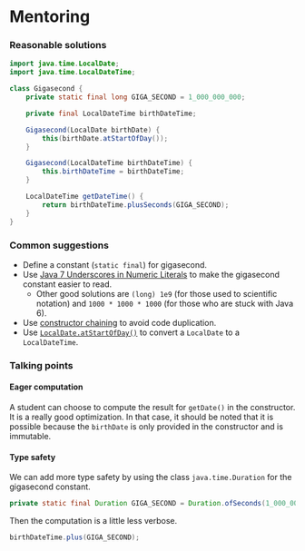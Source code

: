 # Mentoring

### Reasonable solutions

```java
import java.time.LocalDate;
import java.time.LocalDateTime;

class Gigasecond {
    private static final long GIGA_SECOND = 1_000_000_000;

    private final LocalDateTime birthDateTime;

    Gigasecond(LocalDate birthDate) {
        this(birthDate.atStartOfDay());
    }

    Gigasecond(LocalDateTime birthDateTime) {
        this.birthDateTime = birthDateTime;
    }

    LocalDateTime getDateTime() {
        return birthDateTime.plusSeconds(GIGA_SECOND);
    }
}
```


### Common suggestions

- Define a constant (`static final`) for gigasecond.
- Use [Java 7 Underscores in Numeric Literals](https://docs.oracle.com/javase/7/docs/technotes/guides/language/underscores-literals.html) to make the gigasecond constant easier to read.
  - Other good solutions are `(long) 1e9` (for those used to scientific notation) and `1000 * 1000 * 1000` (for those who are stuck with Java 6).
- Use [constructor chaining](https://beginnersbook.com/2013/12/java-constructor-chaining-with-example/) to avoid code duplication.
- Use [`LocalDate.atStartOfDay()`](https://docs.oracle.com/javase/8/docs/api/java/time/LocalDate.html#atStartOfDay--) to convert a `LocalDate` to a `LocalDateTime`.


### Talking points

#### Eager computation

A student can choose to compute the result for `getDate()` in the constructor. It is a really good optimization. In that case, it should be noted that it is possible because the `birthDate` is only provided in the constructor and is immutable.

#### Type safety

We can add more type safety by using the class `java.time.Duration` for the gigasecond constant.

```java
private static final Duration GIGA_SECOND = Duration.ofSeconds(1_000_000_000);
```

Then the computation is a little less verbose.

```java
birthDateTime.plus(GIGA_SECOND);
```
